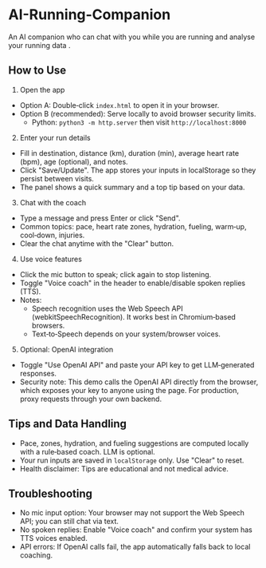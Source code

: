 # AI-Running-Companion
An AI companion who can chat with you while you are running and analyse your running data .

## How to Use

1) Open the app
- Option A: Double‑click `index.html` to open it in your browser.
- Option B (recommended): Serve locally to avoid browser security limits.
  - Python: `python3 -m http.server` then visit `http://localhost:8000`

2) Enter your run details
- Fill in destination, distance (km), duration (min), average heart rate (bpm), age (optional), and notes.
- Click "Save/Update". The app stores your inputs in localStorage so they persist between visits.
- The panel shows a quick summary and a top tip based on your data.

3) Chat with the coach
- Type a message and press Enter or click "Send".
- Common topics: pace, heart rate zones, hydration, fueling, warm‑up, cool‑down, injuries.
- Clear the chat anytime with the "Clear" button.

4) Use voice features
- Click the mic button to speak; click again to stop listening.
- Toggle "Voice coach" in the header to enable/disable spoken replies (TTS).
- Notes:
  - Speech recognition uses the Web Speech API (webkitSpeechRecognition). It works best in Chromium‑based browsers.
  - Text‑to‑Speech depends on your system/browser voices.

5) Optional: OpenAI integration
- Toggle "Use OpenAI API" and paste your API key to get LLM‑generated responses.
- Security note: This demo calls the OpenAI API directly from the browser, which exposes your key to anyone using the page. For production, proxy requests through your own backend.

## Tips and Data Handling
- Pace, zones, hydration, and fueling suggestions are computed locally with a rule‑based coach. LLM is optional.
- Your run inputs are saved in `localStorage` only. Use "Clear" to reset.
- Health disclaimer: Tips are educational and not medical advice.

## Troubleshooting
- No mic input option: Your browser may not support the Web Speech API; you can still chat via text.
- No spoken replies: Enable "Voice coach" and confirm your system has TTS voices enabled.
- API errors: If OpenAI calls fail, the app automatically falls back to local coaching.

